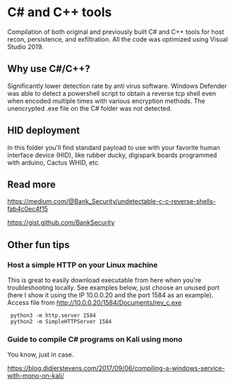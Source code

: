 # C# and C++ tools
Compilation of both original and previously built C# and C++ tools for host recon, persistence, and exfiltration. All the code was optimized using Visual Studio 2019.

## Why use C#/C++?
Significantly lower detection rate by anti virus software. Windows Defender was able to detect a powershell script to obtain a reverse tcp shell even when encoded multiple times with various encryption methods. The unencrypted .exe file on the C# folder was not detected.

## HID deployment
In this folder you'll find standard payload to use with your favorite human interface device (HID), like rubber ducky, digispark boards programmed with arduino, Cactus WHID, etc. 

## Read more

https://medium.com/@Bank_Security/undetectable-c-c-reverse-shells-fab4c0ec4f15

https://gist.github.com/BankSecurity


## Other fun tips

### Host a simple HTTP on your Linux machine 
This is great to easily download executable from here when you're troubleshooting locally. See examples below, just choose an unused port (here I show it using the IP 10.0.0.20 and the port 1584 as an example). Access file from http://10.0.0.20/1584/Documents/rev_c.exe
     
     python3 -m http.server 1584
     python2 -m SimpleHTTPServer 1584


### Guide to compile C# programs on Kali using mono
You know, just in case.

https://blog.didierstevens.com/2017/09/06/compiling-a-windows-service-with-mono-on-kali/



